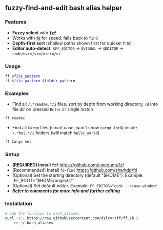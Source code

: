 ## fuzzy-find-and-edit bash alias helper

### Features
- **Fuzzy select** with **[`fzf`](https://github.com/junegunn/fzf)**
- Works with **[`fd`](https://github.com/sharkdp/fd)** for speed, falls back to `find`
- **Depth-first sort** (shallow paths shown first for quicker hits)
- **Editor auto-detect**: `$FF_EDITOR` -> `$VISUAL` -> `$EDITOR` -> `code/nvim/vim/micro/vi`

### Usage
```bash
ff $file_pattern
ff $file_pattern $folder_pattern
```

### Examples
- Find all `/.*readme.*/i` files, sort by depth from working directory, `cd` into file dir on pressed `Enter` or single match
```bash
ff readme
```
- Find all `Cargo` files (smart case, won't show `cargo-lock`) inside `/.*hel.*/i` folders (will match `hello_world`)
```bash
ff Cargo hel
```

### Setup
- **(REQUIRED) Install `fzf`** https://github.com/junegunn/fzf
- (Recommended) Install `fd-find` https://github.com/sharkdp/fd
- (Optional) Set the starting directory (default "$HOME"). Example: `FF_ROOT="$HOME/projects"`
- (Optional) Set default editor. Example: `FF_EDITOR="code --reuse-window"`
- ***Refer to comments for more info and further editing***

### Installation
```bash
# add the function to bash_aliases
curl -sSL https://raw.githubusercontent.com/dslxvr/ff/ff.sh \
    >> ~/.bash_aliases
```